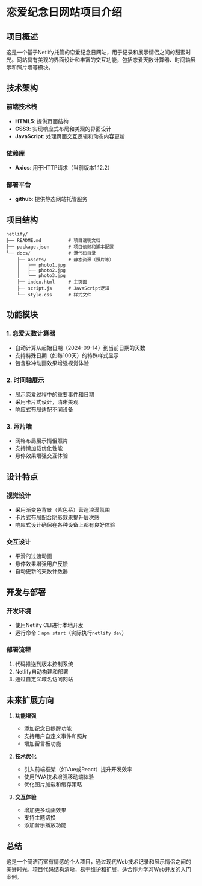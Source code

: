 # 恋爱纪念日网站项目介绍

## 项目概述

这是一个基于Netlify托管的恋爱纪念日网站，用于记录和展示情侣之间的甜蜜时光。网站具有美观的界面设计和丰富的交互功能，包括恋爱天数计算器、时间轴展示和照片墙等模块。

## 技术架构

### 前端技术栈
- **HTML5**: 提供页面结构
- **CSS3**: 实现响应式布局和美观的界面设计
- **JavaScript**: 处理页面交互逻辑和动态内容更新

### 依赖库
- **Axios**: 用于HTTP请求（当前版本1.12.2）

### 部署平台
- **github**: 提供静态网站托管服务

## 项目结构

```
netlify/
├── README.md          # 项目说明文档
├── package.json       # 项目依赖和脚本配置
└── docs/              # 源代码目录
    ├── assets/        # 静态资源（照片等）
    │   ├── photo1.jpg
    │   ├── photo2.jpg
    │   └── photo3.jpg
    ├── index.html     # 主页面
    ├── script.js      # JavaScript逻辑
    └── style.css      # 样式文件
```

## 功能模块

### 1. 恋爱天数计算器
- 自动计算从起始日期（2024-09-14）到当前日期的天数
- 支持特殊日期（如每100天）的特殊样式显示
- 包含脉冲动画效果增强视觉体验

### 2. 时间轴展示
- 展示恋爱过程中的重要事件和日期
- 采用卡片式设计，清晰美观
- 响应式布局适配不同设备

### 3. 照片墙
- 网格布局展示情侣照片
- 支持懒加载优化性能
- 悬停效果增强交互体验

## 设计特点

### 视觉设计
- 采用渐变色背景（紫色系）营造浪漫氛围
- 卡片式布局配合阴影效果提升层次感
- 响应式设计确保在各种设备上都有良好体验

### 交互设计
- 平滑的过渡动画
- 悬停效果增强用户反馈
- 自动更新的天数计数器

## 开发与部署

### 开发环境
- 使用Netlify CLI进行本地开发
- 运行命令：`npm start`（实际执行`netlify dev`）

### 部署流程
1. 代码推送到版本控制系统
2. Netlify自动构建和部署
3. 通过自定义域名访问网站

## 未来扩展方向

1. **功能增强**
   - 添加纪念日提醒功能
   - 支持用户自定义事件和照片
   - 增加留言板功能

2. **技术优化**
   - 引入前端框架（如Vue或React）提升开发效率
   - 使用PWA技术增强移动端体验
   - 优化图片加载和缓存策略

3. **交互体验**
   - 增加更多动画效果
   - 支持主题切换
   - 添加音乐播放功能

## 总结

这是一个简洁而富有情感的个人项目，通过现代Web技术记录和展示情侣之间的美好时光。项目代码结构清晰，易于维护和扩展，适合作为学习Web开发的入门案例。
